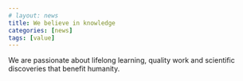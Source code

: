 ```yaml
---
# layout: news
title: We believe in knowledge
categories: [news]
tags: [value]
---
```


We are passionate about lifelong learning, quality work and scientific discoveries that benefit humanity.
